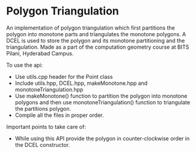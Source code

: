 # Polygon Triangulation

An implementation of polygon triangulation which first partitions the polygon into monotone parts and triangulates the monotone polygons. A DCEL is used to store the polygon and its monotone partitioning and the triangulation. Made as a part of the computation geometry course at BITS Pilani, Hyderabad Campus.

To use the api:

- Use utils.cpp header for the Point class
- Include utils.hpp, DCEL.hpp, makeMonotone.hpp and monotoneTriangulation.hpp
- Use makeMonotone() function to partition the polygon into monotone polygons and then use monotoneTriangulation() function to triangulate the partitions polygon.
- Compile all the files in proper order.

Important points to take care of:

- While using this API provide the polygon in counter-clockwise order in the DCEL constructor.
